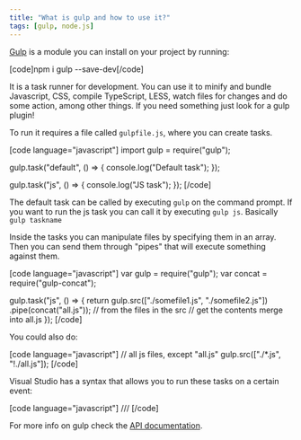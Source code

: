 ```yaml
---
title: "What is gulp and how to use it?"
tags: [gulp, node.js]
---
```


<a href="https://github.com/gulpjs/gulp/blob/master/docs/API.md" target="_blank">Gulp</a> is a module you can install on your project by running:

[code]npm i gulp --save-dev[/code]

It is a task runner for development. You can use it to minify and bundle Javascript, CSS, compile TypeScript, LESS, watch files for changes and do some action, among other things. If you need something just look for a gulp plugin!
<!--more-->

To run it requires a file called <code>gulpfile.js</code>, where you can create tasks.

[code language="javascript"]
import gulp = require("gulp");

gulp.task("default", () =>
{
    console.log("Default task");
});

gulp.task("js", () =>
{
    console.log("JS task");
});
[/code]

The default task can be called by executing <code>gulp</code> on the command prompt. If you want to run the js task you can call it by executing <code>gulp js</code>. Basically <code>gulp taskname</code>

Inside the tasks you can manipulate files by specifying them in an array. Then you can send them through "pipes" that will execute something against them.

[code language="javascript"]
﻿var gulp = require("gulp");
var concat = require("gulp-concat");

gulp.task("js", () =>
{
    return gulp.src(["./somefile1.js", "./somefile2.js"])
        .pipe(concat("all.js")); // from the files in the src
                                 // get the contents merge into all.js
});
[/code]

You could also do:

[code language="javascript"]
    // all js files, except "all.js"
    gulp.src(["./*.js", "!./all.js"]);
[/code]

Visual Studio has a syntax that allows you to run these tasks on a certain event:

[code language="javascript"]
/// <binding BeforeBuild='default,js' AfterBuild='js' Clean='js' ProjectOpened='js' />
[/code]

For more info on gulp check the <a href="https://github.com/gulpjs/gulp/blob/master/docs/API.md" target="_blank">API documentation</a>.
